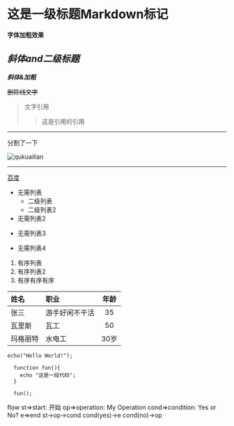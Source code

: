 # 这是一级标题Markdown标记
**字体加粗效果**
## *斜体and二级标题*
***斜体&加粗***

~~删除线文字~~

>文字引用
>>这是引用的引用
------
分割了一下

![qukuailian](https://ss0.bdstatic.com/70cFvHSh_Q1YnxGkpoWK1HF6hhy/it/u=702257389,1274025419&fm=27&gp=0.jpg "区块链")

----

[百度](https://www.baidu.com)

- 无需列表
   - 二级列表
   -   二级列表2
- 无需列表2
+ 无需列表3
* 无需列表4

1. 有序列表
2. 有序列表2
5. 有序有序有序

|姓名|职业|年龄|
|:---|:---|:--:|
|张三|游手好闲不干活|35|
|瓦里斯|瓦工|50|
|玛格丽特|水电工|30岁|

`echo("Hello World!");`

```
  function fun(){
    echo "这是一段代码";
  }

  fun();
```


flow
st=>start: 开始
op=>operation: My Operation
cond=>condition: Yes or No?
e=>end
st->op->cond
cond(yes)->e
cond(no)->op
